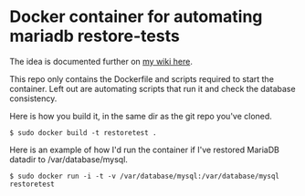 # Docker container for automating mariadb restore-tests

The idea is documented further on [my wiki here](https://wiki.sydit.se/teknik:guider:database:automating_restore-tests_for_mariadb_with_docker).

This repo only contains the Dockerfile and scripts required to start the container. Left out are automating scripts that run it and check the database consistency. 

Here is how you build it, in the same dir as the git repo you've cloned.

	$ sudo docker build -t restoretest .

Here is an example of how I'd run the container if I've restored MariaDB datadir to /var/database/mysql.

	$ sudo docker run -i -t -v /var/database/mysql:/var/database/mysql restoretest
